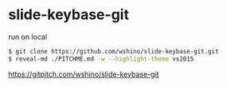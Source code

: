 # slide-keybase-git

run on local

```bash
$ git clone https://github.com/wshino/slide-keybase-git.git
$ reveal-md ./PITCHME.md -w --highlight-theme vs2015
```

https://gitpitch.com/wshino/slide-keybase-git
